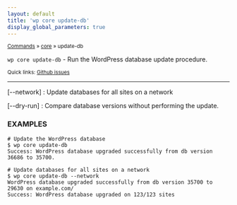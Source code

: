 ```yaml
---
layout: default
title: 'wp core update-db'
display_global_parameters: true
---
```


<small>[Commands](/commands/) &raquo; [core](/commands/core/) &raquo; update-db</small>

`wp core update-db` - Run the WordPress database update procedure.

<small>Quick links: <a href="https://github.com/wp-cli/wp-cli/issues?q=is%3Aopen+label%3Acommand%3Acore-update-db+sort%3Aupdated-desc">Github issues</a></small>

<hr />

[\--network]
: Update databases for all sites on a network

[\--dry-run]
: Compare database versions without performing the update.

### EXAMPLES

    # Update the WordPress database
    $ wp core update-db
    Success: WordPress database upgraded successfully from db version 36686 to 35700.

    # Update databases for all sites on a network
    $ wp core update-db --network
    WordPress database upgraded successfully from db version 35700 to 29630 on example.com/
    Success: WordPress database upgraded on 123/123 sites



